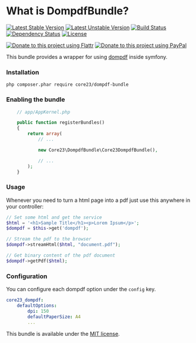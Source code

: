 What is DompdfBundle?
=============================
[![Latest Stable Version](https://poser.pugx.org/core23/dompdf-bundle/v/stable)](https://packagist.org/packages/core23/dompdf-bundle)
[![Latest Unstable Version](https://poser.pugx.org/core23/dompdf-bundle/v/unstable)](https://packagist.org/packages/core23/dompdf-bundle)
[![Build Status](http://img.shields.io/travis/core23/DompdfBundle.svg)](http://travis-ci.org/core23/DompdfBundle)
[![Dependency Status](https://www.versioneye.com/php/core23:dompdf-bundle/badge.svg)](https://www.versioneye.com/php/core23:dompdf-bundle)
[![License](http://img.shields.io/packagist/l/core23/dompdf-bundle.svg)](https://packagist.org/packages/core23/dompdf-bundle)



[![Donate to this project using Flattr](https://img.shields.io/badge/flattr-donate-yellow.svg)](https://flattr.com/profile/core23)
[![Donate to this project using PayPal](https://img.shields.io/badge/paypal-donate-yellow.svg)](https://paypal.me/gripp)

This bundle provides a wrapper for using [dompdf] inside symfony.

### Installation

```
php composer.phar require core23/dompdf-bundle
```

### Enabling the bundle

```php
    // app/AppKernel.php

    public function registerBundles()
    {
        return array(
            // ...

            new Core23\DompdfBundle\Core23DompdfBundle(),

            // ...
        );
    }
```

### Usage

Whenever you need to turn a html page into a pdf just use this anywhere in your controller:

```php
// Set some html and get the service
$html = '<h1>Sample Title</h1><p>Lorem Ipsum</p>';
$dompdf = $this->get('dompdf');

// Stream the pdf to the browser
$dompdf->streamHtml($html, "document.pdf");

// Get binary content of the pdf document
$dompdf->getPdf($html);
```

### Configuration

You can configure each dompdf option under the ``config`` key.

```yaml
core23_dompdf:
    defaultOptions:
        dpi: 150
        defaultPaperSize: A4
        ...
```

This bundle is available under the [MIT license](LICENSE.md).

[dompdf]: https://github.com/dompdf/dompdf
